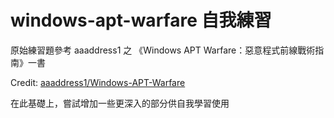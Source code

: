 # windows-apt-warfare 自我練習

原始練習題參考 aaaddress1 之 《Windows APT Warfare：惡意程式前線戰術指南》一書

Credit: [aaaddress1/Windows-APT-Warfare](https://github.com/aaaddress1/Windows-APT-Warfare)

在此基礎上，嘗試增加一些更深入的部分供自我學習使用

